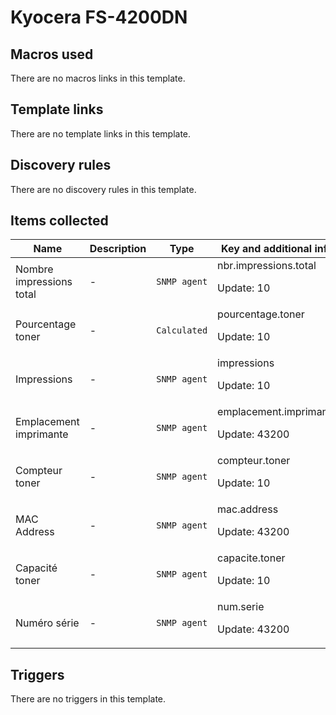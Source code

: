 # Kyocera FS-4200DN

## Macros used

There are no macros links in this template.

## Template links

There are no template links in this template.

## Discovery rules

There are no discovery rules in this template.

## Items collected

|Name|Description|Type|Key and additional info|
|----|-----------|----|----|
|Nombre impressions total|<p>-</p>|`SNMP agent`|nbr.impressions.total<p>Update: 10</p>|
|Pourcentage toner|<p>-</p>|`Calculated`|pourcentage.toner<p>Update: 10</p>|
|Impressions|<p>-</p>|`SNMP agent`|impressions<p>Update: 10</p>|
|Emplacement imprimante|<p>-</p>|`SNMP agent`|emplacement.imprimante<p>Update: 43200</p>|
|Compteur toner|<p>-</p>|`SNMP agent`|compteur.toner<p>Update: 10</p>|
|MAC Address|<p>-</p>|`SNMP agent`|mac.address<p>Update: 43200</p>|
|Capacité toner|<p>-</p>|`SNMP agent`|capacite.toner<p>Update: 10</p>|
|Numéro série|<p>-</p>|`SNMP agent`|num.serie<p>Update: 43200</p>|
## Triggers

There are no triggers in this template.

